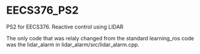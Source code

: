 # EECS376_PS2
PS2 for EECS376. Reactive control using LIDAR

The only code that was relaly changed from the standard learning_ros code was the lidar_alarm in lidar_alarm/src/lidar_alarm.cpp.
